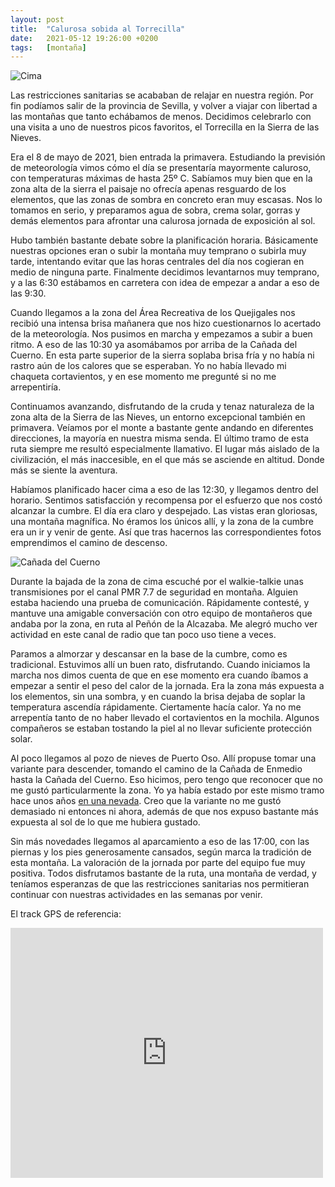 ```yaml
---
layout: post
title:  "Calurosa sobida al Torrecilla"
date:   2021-05-12 19:26:00 +0200
tags:	[montaña]
---
```


![Cima][cima]

Las restricciones sanitarias se acababan de relajar en nuestra región. Por fin podíamos salir de la
provincia de Sevilla, y volver a viajar con libertad a las montañas que tanto echábamos de menos.
Decidimos celebrarlo con una visita a uno de nuestros picos favoritos, el Torrecilla en la Sierra
de las Nieves.

Era el 8 de mayo de 2021, bien entrada la primavera. Estudiando la previsión de meteorología vimos
cómo el día se presentaría mayormente caluroso, con temperaturas máximas de hasta 25º C. Sabíamos
muy bien que en la zona alta de la sierra el paisaje no ofrecía apenas resguardo de los elementos,
que las zonas de sombra en concreto eran muy escasas. Nos lo tomamos en serio, y preparamos agua de
sobra, crema solar, gorras y demás elementos para afrontar una calurosa jornada de exposición al
sol.

<!--more-->

Hubo también bastante debate sobre la planificación horaria. Básicamente nuestras opciones eran o
subir la montaña muy temprano o subirla muy tarde, intentando evitar que las horas centrales del
día nos cogieran en medio de ninguna parte. Finalmente decidimos levantarnos muy temprano, y a las
6:30 estábamos en carretera con idea de empezar a andar a eso de las 9:30.

Cuando llegamos a la zona del Área Recreativa de los Quejigales nos recibió una intensa brisa
mañanera que nos hizo cuestionarnos lo acertado de la meteorología. Nos pusimos en marcha y
empezamos a subir a buen ritmo. A eso de las 10:30 ya asomábamos por arriba de la Cañada del
Cuerno. En esta parte superior de la sierra soplaba brisa fría y no había ni rastro aún de los
calores que se esperaban. Yo no había llevado mi chaqueta cortavientos, y en ese momento me
pregunté si no me arrepentiría.

Continuamos avanzando, disfrutando de la cruda y tenaz naturaleza de la zona alta de la Sierra de
las Nieves, un entorno excepcional también en primavera. Veíamos por el monte a bastante gente
andando en diferentes direcciones, la mayoría en nuestra misma senda. El último tramo de esta ruta
siempre me resultó especialmente llamativo. El lugar más aislado de la civilización, el más
inaccesible, en el que más se asciende en altitud. Donde más se siente la aventura.

Habíamos planificado hacer cima a eso de las 12:30, y llegamos dentro del horario. Sentimos
satisfacción y recompensa por el esfuerzo que nos costó alcanzar la cumbre. El día era claro y
despejado. Las vistas eran gloriosas, una montaña magnífica. No éramos los únicos allí, y la zona
de la cumbre era un ir y venir de gente. Así que tras hacernos las correspondientes fotos
emprendimos el camino de descenso.

![Cañada del Cuerno][cuerno]

Durante la bajada de la zona de cima escuché por el walkie-talkie unas transmisiones por el canal
PMR 7.7 de seguridad en montaña. Alguien estaba haciendo una prueba de comunicación. Rápidamente
contesté, y mantuve una amigable conversación con otro equipo de montañeros que andaba por la zona,
en ruta al Peñón de la Alcazaba. Me alegró mucho ver actividad en este canal de radio que tan poco
uso tiene a veces.

Paramos a almorzar y descansar en la base de la cumbre, como es tradicional. Estuvimos allí un buen
rato, disfrutando. Cuando iniciamos la marcha nos dimos cuenta de que en ese momento era cuando
íbamos a empezar a sentir el peso del calor de la jornada. Era la zona más expuesta a los
elementos, sin una sombra, y en cuando la brisa dejaba de soplar la temperatura ascendía
rápidamente. Ciertamente hacía calor. Ya no me arrepentía tanto de no haber llevado el cortavientos
en la mochila. Algunos compañeros se estaban tostando la piel al no llevar suficiente protección
solar.

Al poco llegamos al pozo de nieves de Puerto Oso. Allí propuse tomar una variante para descender,
tomando el camino de la Cañada de Enmedio hasta la Cañada del Cuerno. Eso hicimos, pero tengo que
reconocer que no me gustó particularmente la zona. Yo ya había estado por este mismo tramo hace
unos años [en una nevada][invernal]. Creo que la variante no me gustó demasiado ni entonces ni
ahora, además de que nos expuso bastante más expuesta al sol de lo que me hubiera gustado.

Sin más novedades llegamos al aparcamiento a eso de las 17:00, con las piernas y los pies
generosamente cansados, según marca la tradición de esta montaña. La valoración de la jornada por
parte del equipo fue muy positiva. Todos disfrutamos bastante de la ruta, una montaña de verdad, y
teníamos esperanzas de que las restricciones sanitarias nos permitieran continuar con nuestras
actividades en las semanas por venir.

El track GPS de referencia:

<div class="iframeWikilocWrapper">
<iframe frameBorder="0" scrolling="no"
  src="https://es.wikiloc.com/wikiloc/spatialArtifacts.do?event=view&measures=on&title=on&near=on&images=off&maptype=H&id=1240772"
  width="500" height="400">
</iframe>
</div>

[cima]:		{{site.url}}/assets/20210512-cima-torrecilla.png
[cuerno]:	{{site.url}}/assets/20210512-cuerno.png
[invernal]:	{{site.url}}/2018/02/05/enamorados-nevada.html
